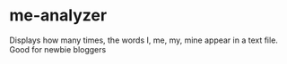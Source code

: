 # me-analyzer
Displays how many times, the words I, me, my, mine appear in a text file. Good for newbie bloggers 
